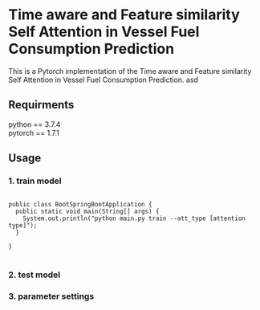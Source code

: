 # Time aware and Feature similarity Self Attention in Vessel Fuel Consumption Prediction

This is a Pytorch implementation of the Time aware and Feature similarity Self Attention in Vessel Fuel Consumption Prediction. asd

## Requirments

python == 3.7.4 \
pytorch == 1.7.1

## Usage

### 1. train model

<pre>
<code>
public class BootSpringBootApplication {
  public static void main(String[] args) {
    System.out.println("python main.py train --att_type [attention type]");
  }

}
</code>
</pre>


### 2. test model

### 3. parameter settings

